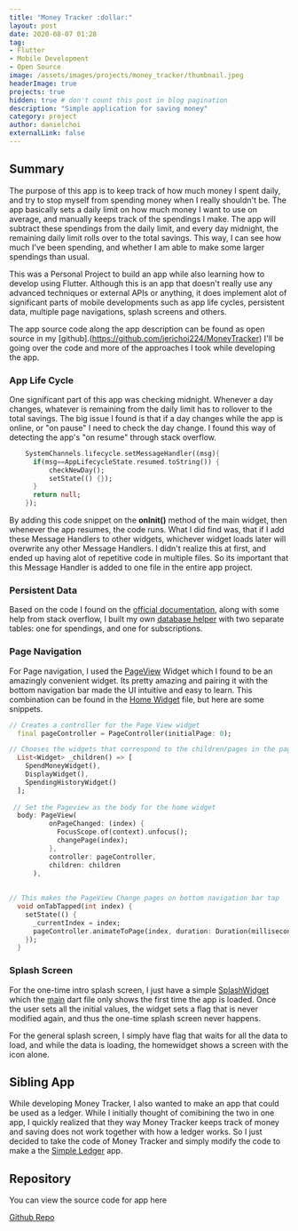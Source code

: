 ```yaml
---
title: "Money Tracker :dollar:"
layout: post
date: 2020-08-07 01:28
tag: 
- Flutter
- Mobile Development
- Open Source
image: /assets/images/projects/money_tracker/thumbnail.jpeg
headerImage: true
projects: true
hidden: true # don't count this post in blog pagination
description: "Simple application for saving money"
category: project
author: danielchoi
externalLink: false
---
```


## Summary
The purpose of this app is to keep track of how much money I spent daily, and try to stop myself from spending money when I really shouldn't be. The app basically sets a daily limit on how much money I want to use on average, and manually keeps track of the spendings I make. The app will subtract these spendings from the daily limit, and every day midnight, the remaining daily limit rolls over to the total savings. This way, I can see how much I've been spending, and whether I am able to make some larger spendings than usual.

This was a Personal Project to build an app while also learning how to develop using Flutter. Although this is an app that doesn't really use any advanced techniques or external APIs or anything, it does implement alot of significant parts of mobile developments such as app life cycles, persistent data, multiple page navigations, splash screens and others.

The app source code along the app description can be found as open source in my [github].(https://github.com/jerichoi224/MoneyTracker) I'll be going over the code and more of the approaches I took while developing the app.

### App Life Cycle
One significant part of this app was checking midnight. Whenever a day changes, whatever is remaining from the daily limit has to rollover to the total savings. The big issue I found is that if a day changes while the app is online, or "on pause" I need to check the day change. I found this way of detecting the app's "on resume" through stack overflow.

```dart
    SystemChannels.lifecycle.setMessageHandler((msg){
      if(msg==AppLifecycleState.resumed.toString()) {
		  checkNewDay();
		  setState(() {});
      }
      return null;
    });
```

By adding this code snippet on the **onInit()** method of the main widget, then whenever the app resumes, the code runs. What I did find was, that if I add these Message Handlers to other widgets, whichever widget loads later will overwrite any other Message Handlers. I didn't realize this at first, and ended up having alot of repetitive code in multiple files. So its important that this Message Handler is added to one file in the entire app project.

### Persistent Data

Based on the code I found on the [official documentation](https://flutter.dev/docs/cookbook/persistence/sqlite), along with some help from stack overflow, I built my own [database helper](https://github.com/jerichoi224/MoneyTracker/blob/master/lib/database_helpers.dart) with two separate tables: one for spendings, and one for subscriptions.

### Page Navigation

For Page navigation, I used the [PageView](https://api.flutter.dev/flutter/widgets/PageView-class.html) Widget which I found to be an amazingly convenient widget. Its pretty amazing and pairing it with the bottom navigation bar made the UI intuitive and easy to learn. This combination can be found in the [Home Widget](https://github.com/jerichoi224/MoneyTracker/blob/master/lib/HomeWidget.dart) file, but here are some snippets.

```dart
// Creates a controller for the Page View widget
  final pageController = PageController(initialPage: 0);

// Chooses the widgets that correspond to the children/pages in the pageview widget. 
  List<Widget> _children() => [
    SpendMoneyWidget(),
    DisplayWidget(),
    SpendingHistoryWidget()
  ];
  
 // Set the Pageview as the body for the home widget
  body: PageView(
          onPageChanged: (index) {
            FocusScope.of(context).unfocus();
            changePage(index);
          },
          controller: pageController,
          children: children
      ),
	  
	  
// This makes the PageView Change pages on bottom navigation bar tap
  void onTabTapped(int index) {
    setState(() {
      _currentIndex = index;
      pageController.animateToPage(index, duration: Duration(milliseconds: 500), curve: Curves.ease);
    });
  }
```

### Splash Screen

For the one-time intro splash screen, I just have a simple [SplashWidget](https://github.com/jerichoi224/MoneyTracker/blob/master/lib/SplashWidget.dart) which the [main](https://github.com/jerichoi224/MoneyTracker/blob/master/lib/main.dart) dart file only shows the first time the app is loaded. Once the user sets all the initial values, the widget sets a flag that is never modified again, and thus the one-time splash screen never happens.

For the general splash screen, I simply have flag that waits for all the data to load, and while the data is loading, the homewidget shows a screen with the icon alone.

## Sibling App
While developing Money Tracker, I also wanted to make an app that could be used as a ledger. While I initially thought of comibining the two in one app, I quickly realized that they way Money Tracker keeps track of money and saving does not work together with how a ledger works. So I just decided to take the code of Money Tracker and simply modify the code to make a the [Simple Ledger](https://github.com/jerichoi224/Simple-Ledger) app.

## Repository

You can view the source code for app here

[Github Repo](https://github.com/jerichoi224/interval-timer)